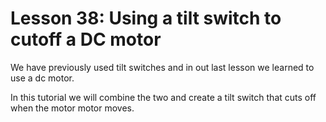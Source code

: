 # Lesson 38: Using a tilt switch to cutoff a DC motor
We have previously used tilt switches and in out last lesson we learned to use a dc motor.

In this tutorial we will combine the two and create a tilt switch that cuts off when the motor motor moves.